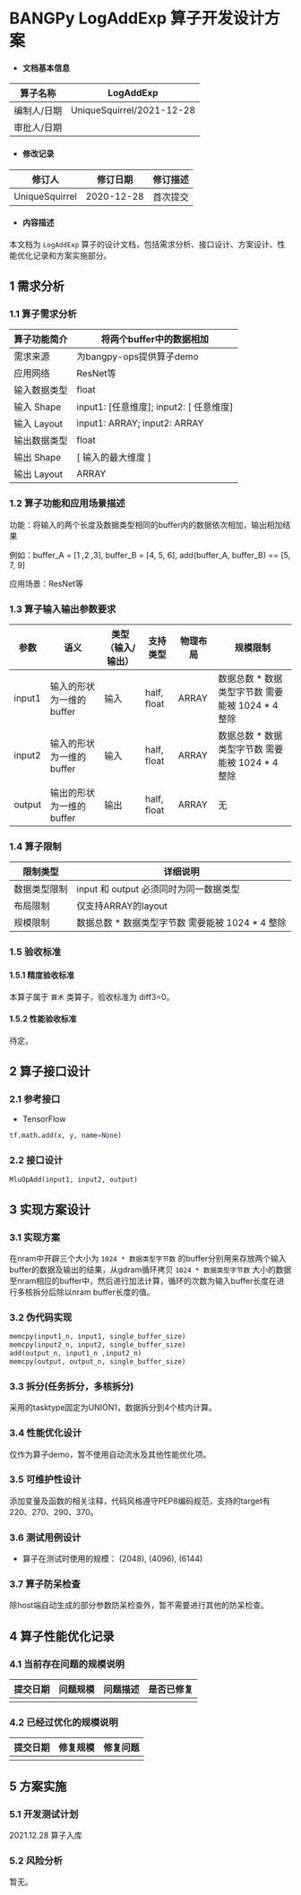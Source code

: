 # BANGPy LogAddExp 算子开发设计方案

- #### 文档基本信息

| 算子名称     | LogAddExp              |
| ----------- | -------------- |
| 编制人/日期  | UniqueSquirrel/2021-12-28 |
| 审批人/日期  |              |

- #### 修改记录

| 修订人           | 修订日期    | 修订描述 |
| --------------- | ---------- | ------- |
| UniqueSquirrel  | 2020-12-28 | 首次提交 |

- #### 内容描述

本文档为 `LogAddExp` 算子的设计文档，包括需求分析、接口设计、方案设计、性能优化记录和方案实施部分。

## 1 需求分析

### 1.1 算子需求分析

| 算子功能简介               | 将两个buffer中的数据相加                   |
| ------------------------ | ----------------------------------------|
| 需求来源                  | 为bangpy-ops提供算子demo                  | #不知道咋写
| 应用网络                  | ResNet等                                 |
| 输入数据类型               | float                             |
| 输入 Shape                | input1: [任意维度]; input2: [ 任意维度]  |
| 输入 Layout               | input1: ARRAY; input2: ARRAY            |
| 输出数据类型               | float                              |
| 输出 Shape                | [ 输入的最大维度 ]                               |
| 输出 Layout               | ARRAY                                    |

### 1.2 算子功能和应用场景描述

功能：将输入的两个长度及数据类型相同的buffer内的数据依次相加，输出相加结果

例如：buffer_A = [1 ,2 ,3], buffer_B = [4, 5, 6], add(buffer_A, buffer_B) == [5, 7, 9]

应用场景：ResNet等

### 1.3 算子输入输出参数要求

| 参数    | 语义                  | 类型（输入/输出）| 支持类型     | 物理布局 | 规模限制      |
| ------ | --------------------- | ------------- | ----------- | ------ | -------- |
| input1 | 输入的形状为一维的buffer | 输入           | half, float | ARRAY  | 数据总数 * 数据类型字节数 需要能被 1024 * 4 整除      |
| input2 | 输入的形状为一维的buffer | 输入           | half, float | ARRAY  | 数据总数 * 数据类型字节数 需要能被 1024 * 4 整除      |
| output | 输出的形状为一维的buffer | 输出           | half, float | ARRAY  | 无       |

### 1.4 算子限制

| 限制类型      | 详细说明                 |
| ------------ | ----------------------- |
| 数据类型限制   | input 和 output 必须同时为同一数据类型  |
| 布局限制      | 仅支持ARRAY的layout |
| 规模限制      | 数据总数 * 数据类型字节数 需要能被 1024 * 4 整除 |

### 1.5 验收标准

#### 1.5.1 精度验收标准

本算子属于 `算术` 类算子，验收标准为 diff3=0。

#### 1.5.2 性能验收标准

待定。

## 2 算子接口设计

### 2.1 参考接口

- TensorFlow

```python
tf.math.add(x, y, name=None)
```

### 2.2 接口设计

```python
MluOpAdd(input1, input2, output)
```

## 3 实现方案设计

### 3.1 实现方案

在nram中开辟三个大小为 `1024 * 数据类型字节数` 的buffer分别用来存放两个输入buffer的数据及输出的结果，从gdram循环拷贝 `1024 * 数据类型字节数` 大小的数据至nram相应的buffer中，然后进行加法计算，循环的次数为输入buffer长度在进行多核拆分后除以nram buffer长度的值。

### 3.2 伪代码实现

```python
memcpy(input1_n, input1, single_buffer_size)
memcpy(input2_n, input2, single_buffer_size)
add(output_n, input1_n ,input2_n)
memcpy(output, output_n, single_buffer_size)
```

### 3.3 拆分(任务拆分，多核拆分)

采用的tasktype固定为UNION1，数据拆分到4个核内计算。

### 3.4 性能优化设计

仅作为算子demo，暂不使用自动流水及其他性能优化项。

### 3.5 可维护性设计

添加变量及函数的相关注释，代码风格遵守PEP8编码规范，支持的target有220、270、290、370。

### 3.6 测试用例设计

- 算子在测试时使用的规模：
  (2048), (4096), (6144)

### 3.7 算子防呆检查

除host端自动生成的部分参数防呆检查外，暂不需要进行其他的防呆检查。

## 4 算子性能优化记录

### 4.1 当前存在问题的规模说明

| 提交日期  | 问题规模 | 问题描述 | 是否已修复 |
| --------- | -------- | -------- | ---------- |
|           |          |          |            |

### 4.2 已经过优化的规模说明

| 提交日期  | 修复规模 | 修复问题 |
| --------- | -------- | -------- |
|           |          |          |

## 5 方案实施

### 5.1 开发测试计划

2021.12.28 算子入库

### 5.2 风险分析

暂无。